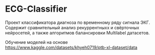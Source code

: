 # ECG-Classifier

 Проект классификатора диагноза по временному ряду сигнала ЭКГ. 
 Содержит сравнительный анализ рекуррентныхх и свёрточных нейросетей, а также алгоритмов балансировки Multilabel датасетов.

 Обучение моделей на основе https://www.kaggle.com/datasets/khyeh0719/ptb-xl-dataset/data 
